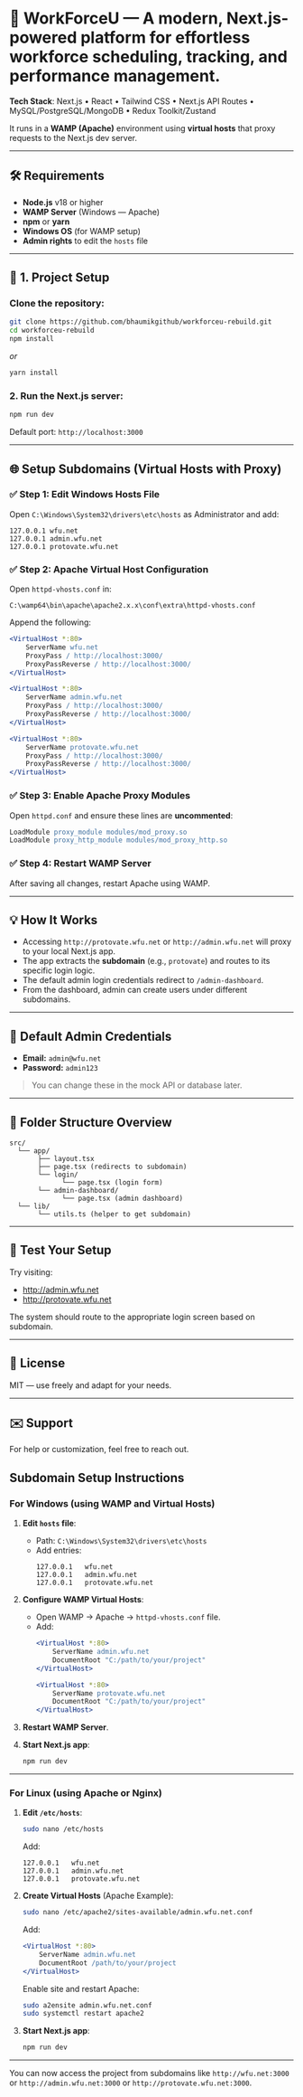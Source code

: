 # 🧩 **WorkForceU** — A modern, Next.js-powered platform for effortless workforce scheduling, tracking, and performance management.

**Tech Stack**: Next.js • React • Tailwind CSS • Next.js API Routes • MySQL/PostgreSQL/MongoDB • Redux Toolkit/Zustand

It runs in a **WAMP (Apache)** environment using **virtual hosts** that proxy requests to the Next.js dev server.

---

## 🛠 Requirements

- **Node.js** v18 or higher
- **WAMP Server** (Windows — Apache)
- **npm** or **yarn**
- **Windows OS** (for WAMP setup)
- **Admin rights** to edit the `hosts` file

---

## 🚀 1. Project Setup

### Clone the repository:
```bash
git clone https://github.com/bhaumikgithub/workforceu-rebuild.git
cd workforceu-rebuild
npm install
```

_or_

```bash
yarn install
```

### 2. Run the Next.js server:

```bash
npm run dev
```

Default port: `http://localhost:3000`

---

## 🌐 Setup Subdomains (Virtual Hosts with Proxy)

### ✅ Step 1: Edit Windows Hosts File

Open `C:\Windows\System32\drivers\etc\hosts` as Administrator and add:

```
127.0.0.1 wfu.net
127.0.0.1 admin.wfu.net
127.0.0.1 protovate.wfu.net
```

### ✅ Step 2: Apache Virtual Host Configuration

Open `httpd-vhosts.conf` in:

```
C:\wamp64\bin\apache\apache2.x.x\conf\extra\httpd-vhosts.conf
```

Append the following:

```apache
<VirtualHost *:80>
    ServerName wfu.net
    ProxyPass / http://localhost:3000/
    ProxyPassReverse / http://localhost:3000/
</VirtualHost>

<VirtualHost *:80>
    ServerName admin.wfu.net
    ProxyPass / http://localhost:3000/
    ProxyPassReverse / http://localhost:3000/
</VirtualHost>

<VirtualHost *:80>
    ServerName protovate.wfu.net
    ProxyPass / http://localhost:3000/
    ProxyPassReverse / http://localhost:3000/
</VirtualHost>
```

### ✅ Step 3: Enable Apache Proxy Modules

Open `httpd.conf` and ensure these lines are **uncommented**:

```apache
LoadModule proxy_module modules/mod_proxy.so
LoadModule proxy_http_module modules/mod_proxy_http.so
```

### ✅ Step 4: Restart WAMP Server

After saving all changes, restart Apache using WAMP.

---

## 💡 How It Works

- Accessing `http://protovate.wfu.net` or `http://admin.wfu.net` will proxy to your local Next.js app.
- The app extracts the **subdomain** (e.g., `protovate`) and routes to its specific login logic.
- The default admin login credentials redirect to `/admin-dashboard`.
- From the dashboard, admin can create users under different subdomains.

---

## 🔐 Default Admin Credentials

- **Email:** `admin@wfu.net`
- **Password:** `admin123`

> You can change these in the mock API or database later.

---

## 📂 Folder Structure Overview

```
src/
  └── app/
       ├── layout.tsx
       ├── page.tsx (redirects to subdomain)
       └── login/
             └── page.tsx (login form)
       └── admin-dashboard/
             └── page.tsx (admin dashboard)
  └── lib/
       └── utils.ts (helper to get subdomain)
```

---

## 🧪 Test Your Setup

Try visiting:

- http://admin.wfu.net
- http://protovate.wfu.net

The system should route to the appropriate login screen based on subdomain.

---

## 📝 License

MIT — use freely and adapt for your needs.

---

## ✉️ Support

For help or customization, feel free to reach out.

## Subdomain Setup Instructions

### For Windows (using WAMP and Virtual Hosts)

1. **Edit `hosts` file**:
   - Path: `C:\Windows\System32\drivers\etc\hosts`
   - Add entries:
     ```
     127.0.0.1   wfu.net
     127.0.0.1   admin.wfu.net
     127.0.0.1   protovate.wfu.net
     ```

2. **Configure WAMP Virtual Hosts**:
   - Open WAMP → Apache → `httpd-vhosts.conf` file.
   - Add:
     ```apache
     <VirtualHost *:80>
         ServerName admin.wfu.net
         DocumentRoot "C:/path/to/your/project"
     </VirtualHost>

     <VirtualHost *:80>
         ServerName protovate.wfu.net
         DocumentRoot "C:/path/to/your/project"
     </VirtualHost>
     ```

3. **Restart WAMP Server**.

4. **Start Next.js app**:
   ```bash
   npm run dev
   ```

---

### For Linux (using Apache or Nginx)

1. **Edit `/etc/hosts`**:
   ```bash
   sudo nano /etc/hosts
   ```
   Add:
   ```
   127.0.0.1   wfu.net
   127.0.0.1   admin.wfu.net
   127.0.0.1   protovate.wfu.net
   ```

2. **Create Virtual Hosts** (Apache Example):
   ```bash
   sudo nano /etc/apache2/sites-available/admin.wfu.net.conf
   ```
   Add:
   ```apache
   <VirtualHost *:80>
       ServerName admin.wfu.net
       DocumentRoot /path/to/your/project
   </VirtualHost>
   ```

   Enable site and restart Apache:
   ```bash
   sudo a2ensite admin.wfu.net.conf
   sudo systemctl restart apache2
   ```

3. **Start Next.js app**:
   ```bash
   npm run dev
   ```

---

You can now access the project from subdomains like `http://wfu.net:3000` or `http://admin.wfu.net:3000` or `http://protovate.wfu.net:3000`.